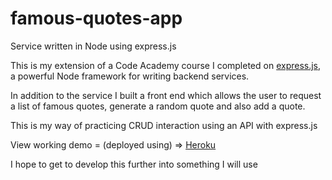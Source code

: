 # famous-quotes-app
Service written in Node using express.js 

This is my extension of a Code Academy course I completed on [express.js](https://developer.mozilla.org/en-US/docs/Learn/Server-side/Express_Nodejs), a powerful Node framework for writing backend services. 

In addition to the service I built a front end which allows the user to request a list of famous quotes, generate a random quote and also add a quote.

This is my way of practicing CRUD interaction using an API with express.js 

View working demo = (deployed using) => [Heroku](https://inspring-quotes-app.herokuapp.com/index.html)

I hope to get to develop this further into something I will use


